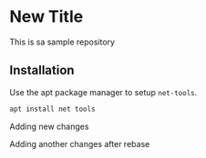 # New Title
This is sa sample repository

## Installation
Use the apt package manager to setup `net-tools`.
```bash
apt install net tools
```

Adding new changes

Adding another changes after rebase
